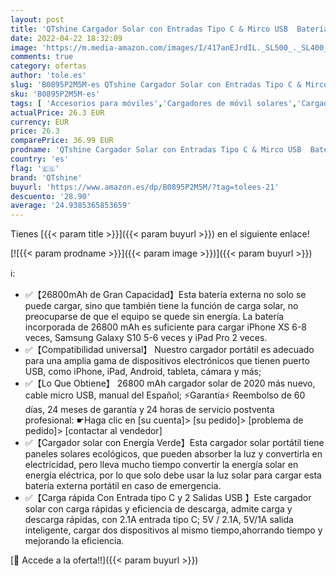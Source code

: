 ```yaml
---
layout: post
title: 'QTshine Cargador Solar con Entradas Tipo C & Mirco USB  Batería Externa Solar 26800mAh Power Bank Solar Carga Rápida con 2 Salidas USB para iPhone Android iPad Cámara  Actividades Al Aire Libre'
date: 2022-04-22 18:32:09
image: 'https://m.media-amazon.com/images/I/417anEJrdIL._SL500_._SL400_.jpg'
comments: true
category: ofertas
author: 'tole.es'
slug: 'B0895P2M5M-es QTshine Cargador Solar con Entradas Tipo C & Mirco USB...'
sku: 'B0895P2M5M-es'
tags: [ 'Accesorios para móviles','Cargadores de móvil solares','Cargadores para móviles','Comunicación móvil y accesorios','Electrónica','android','qtshine','🇪🇸', ]
actualPrice: 26.3 EUR
currency: EUR
price: 26.3
comparePrice: 36.99 EUR
prodname: 'QTshine Cargador Solar con Entradas Tipo C & Mirco USB  Batería Externa Solar 26800mAh Power Bank Solar Carga Rápida con 2 Salidas USB para iPhone Android iPad Cámara  Actividades Al Aire Libre'
country: 'es'
flag: '🇪🇸'
brand: 'QTshine'
buyurl: 'https://www.amazon.es/dp/B0895P2M5M/?tag=tolees-21'
descuento: '28.90'
average: '24.9385365853659'
---
```


Tienes [{{< param title >}}]({{< param buyurl >}}) en el siguiente enlace!

[![{{< param prodname >}}]({{< param image >}})]({{< param buyurl >}})

ℹ️:

- ✅【26800mAh de Gran Capacidad】Esta batería externa no solo se puede cargar, sino que también tiene la función de carga solar, no preocuparse de que el equipo se quede sin energía. La batería incorporada de 26800 mAh es suficiente para cargar iPhone XS 6-8 veces, Samsung Galaxy S10 5-6 veces y iPad Pro 2 veces.
- ✅【Compatibilidad universal】 Nuestro cargador portátil es adecuado para una amplia gama de dispositivos electrónicos que tienen puerto USB, como iPhone, iPad, Android, tableta, cámara y más;
- ✅【Lo Que Obtiene】 26800 mAh cargador solar de 2020 más nuevo, cable micro USB, manual del Español; ⚡Garantía⚡ Reembolso de 60 días, 24 meses de garantía y 24 horas de servicio postventa profesional: ☛Haga clic en [su cuenta]> [su pedido]> [problema de pedido]> [contactar al vendedor]
- ✅【Cargador solar con Energía Verde】Esta cargador solar portátil tiene paneles solares ecológicos, que pueden absorber la luz y convertirla en electricidad, pero lleva mucho tiempo convertir la energía solar en energía eléctrica, por lo que solo debe usar la luz solar para cargar esta batería externa portátil en caso de emergencia.
- ✅【Carga rápida Con Entrada tipo C y 2 Salidas USB 】Este cargador solar con carga rápidas y eficiencia de descarga, admite carga y descarga rápidas, con 2.1A entrada tipo C; 5V / 2.1A, 5V/1A salida inteligente, cargar dos dispositivos al mismo tiempo,ahorrando tiempo y mejorando la eficiencia.

[🛒 Accede a la oferta!!]({{< param buyurl >}})
